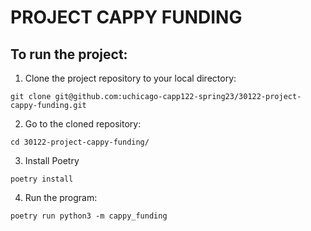 # **PROJECT CAPPY FUNDING**

## To run the project:

1. Clone the project repository to your local directory:
```
git clone git@github.com:uchicago-capp122-spring23/30122-project-cappy-funding.git
```

2. Go to the cloned repository:
```
cd 30122-project-cappy-funding/
```

3. Install Poetry
```
poetry install
```

4. Run the program:
```
poetry run python3 -m cappy_funding
```
